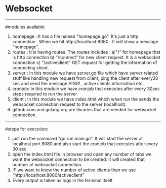 # Websocket
-----------------------------------------------------------------------------------------------------------------------------------------------
#modules available
1. homepage : It has a file named "homepage.go". It's just a http connection . When we hit http://localhost:8080 . It will show a message "homepage".
2. routes : It is having routes. The routes includes :
    a)"/" for homepage that is http connection
    b) "/connect" for new client request. It is a websocket connection
    c) "/activeclient" GET request for getting the information of connecting client.
3. server : In this module we have server.go file which have server related stuff like handling new request from client, ping the client after every30 sec and send the message PING! , active clients information etc.
4. cronjob: In this module we have cronjob that executes after every 30sec   
steps required to run the server
5. client : In this module we have index.html which when run the sends the websocket connection request to the server (localhost).
6. github.com and golang.org are libraries that are needed for websocket connection.
-----------------------------------------------------------------------------------------------------------------------------------------------
#steps for execution:
1. just run the command "go run main.go". It will start the server at localhost port 8080 and also start the cronjob that executes after every 
30 sec.
2. open the index.html file in browser and open any number of tabs we want the websocket connection to be created. It will created that number of websocket connection.
3. IF we want to know the number of active clients than we use "http://localhost:8080/activeclient"
4. Every output is taken as logs in the terminal itself
